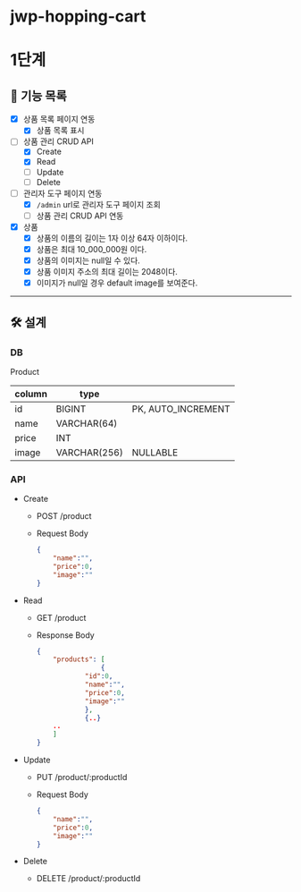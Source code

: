 # jwp-hopping-cart

# 1단계

## 🎯 기능 목록

- [x]  상품 목록 페이지 연동
    - [x]  상품 목록 표시
- [ ]  상품 관리 CRUD API
    - [x]  Create
    - [x]  Read
    - [ ]  Update
    - [ ]  Delete
- [ ]  관리자 도구 페이지 연동
    - [x]  `/admin` url로 관리자 도구 페이지 조회
    - [ ]  상품 관리 CRUD API 연동
- [x] 상품
    - [x] 상품의 이름의 길이는 1자 이상 64자 이하이다.
    - [x] 상품은 최대 10_000_000원 이다.
    - [x] 상품의 이미지는 null일 수 있다.
    - [x] 상품 이미지 주소의 최대 길이는 2048이다.
    - [x] 이미지가 null일 경우 default image를 보여준다.

---

## 🛠️ 설계

### DB

Product

| column | type         |                    |
|--------|--------------|--------------------|
| id     | BIGINT       | PK, AUTO_INCREMENT |
| name   | VARCHAR(64)  |                    |
| price  | INT          |                    |
| image  | VARCHAR(256) | NULLABLE           |

### API

- Create
    - POST /product
    - Request Body

        ```json
        {
        	"name":"",
        	"price":0,
        	"image":""
        }
        ```

- Read
    - GET /product
    - Response Body

        ```json
        {
        	"products": [
        				{
        			"id":0,
        			"name":"",
        			"price":0,
        			"image":""
        			},
        			{..}
        	..
        	]
        }
        ```

- Update
    - PUT /product/:productId
    - Request Body

        ```json
        {
        	"name":"",
        	"price":0,
        	"image":""
        }
        ```

- Delete
    - DELETE /product/:productId
